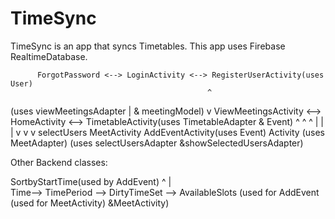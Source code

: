 # TimeSync
TimeSync is an app that syncs Timetables. This app uses Firebase RealtimeDatabase.        





          ForgotPassword <--> LoginActivity <--> RegisterUserActivity(uses User)
						                        ^
  (uses viewMeetingsAdapter         |
  & meetingModel)	                  v
     ViewMeetingsActivity <--> HomeActivity <--> TimetableActivity(uses TimetableAdapter & Event)
	    ^               ^                                    ^
      |               |                                    |
      v               v                                    v
selectUsers       MeetActivity		      AddEventActivity(uses Event)
Activity        (uses MeetAdapter)
(uses 
selectUsersAdapter
&showSelectedUsersAdapter)

                

Other Backend classes:
 
SortbyStartTime(used by AddEvent)
  ^
  |            
Time--> TimePeriod --> DirtyTimeSet --> AvailableSlots
     (used for AddEvent              (used for MeetActivity)
      &MeetActivity)
